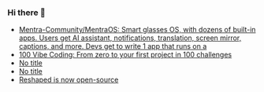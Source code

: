 ### Hi there 👋

<!-- daily.dev BOOKMARKS:START -->
- [Mentra-Community/MentraOS: Smart glasses OS, with dozens of built-in apps. Users get AI assistant, notifications, translation, screen mirror, captions, and more. Devs get to write 1 app that runs on a](https://app.daily.dev/posts/v2RtjtwgR?utm_source=rss&utm_medium=bookmarks&utm_campaign=PnGboN99PhXCxFrWGGg2C)
- [100 Vibe Coding: From zero to your first project in 100 challenges](https://app.daily.dev/posts/cK75y9Iao?utm_source=rss&utm_medium=bookmarks&utm_campaign=PnGboN99PhXCxFrWGGg2C)
- [No title](https://app.daily.dev/posts/1rmEHp0mr?utm_source=rss&utm_medium=bookmarks&utm_campaign=PnGboN99PhXCxFrWGGg2C)
- [No title](https://app.daily.dev/posts/8WAmYAm93?utm_source=rss&utm_medium=bookmarks&utm_campaign=PnGboN99PhXCxFrWGGg2C)
- [Reshaped is now open-source](https://app.daily.dev/posts/h97NBIY6d?utm_source=rss&utm_medium=bookmarks&utm_campaign=PnGboN99PhXCxFrWGGg2C)
<!-- daily.dev BOOKMARKS:END -->

<!--
**dinesh4monto/dinesh4monto** is a ✨ _special_ ✨ repository because its `README.md` (this file) appears on your GitHub profile.

Here are some ideas to get you started:

- 🔭 I’m currently working on ...
- 🌱 I’m currently learning ...
- 👯 I’m looking to collaborate on ...
- 🤔 I’m looking for help with ...
- 💬 Ask me about ...
- 📫 How to reach me: ...
- 😄 Pronouns: ...
- ⚡ Fun fact: ...
-->
